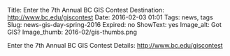Title: Enter the 7th Annual BC GIS Contest
Destination: http://www.bc.edu/giscontest
Date: 2016-02-03 01:01 
Tags: news, tags 
Slug: news-gis-day-spring-2016
Expired: no
ShowText: yes
Image_alt: Got GIS?
Image_thumb: 2016-02/gis-thumbs.png

Enter the 7th Annual BC GIS Contest
Details: http://www.bc.edu/giscontest